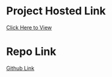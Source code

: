 # Project Hosted Link 
[Click Here to View](https://cnipod.netlify.app/)

# Repo Link
[Github Link](https://github.com/neeraj15022001/cnipod)
